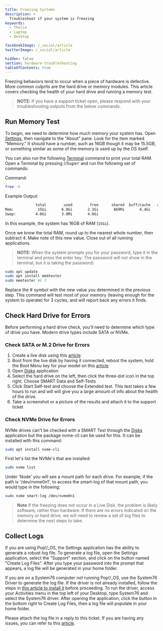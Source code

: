 ```yaml
---
title: Freezing Systems
description: >
  Troubleshoot if your system is freezing
keywords:
  - Thelio
  - Laptop
  - Desktop

facebookImage: /_social/article
twitterImage: /_social/article

hidden: false
section: hardware-troubleshooting
tableOfContents: true
---
```


Freezing behaviors tend to occur when a piece of hardware is defective.  
More common culprits are the hard drive or memory modules. This article covers checking the health of your hard drive and running a memory test.

> **NOTE:** If you have a support ticket open, please respond with your troubleshooting outputs from the below commands.

## Run Memory Test

To begin, we need to determine how much memory your system has. Open <u>Settings</u>, then navigate to the "About" pane. Look for the item marked "Memory." It should have a number, such as 16GB though it may be 15.5GB, or something similar as some of the memory is used up by the OS itself.

You can also run the following <u>Terminal</u> command to print your total RAM. Open a Terminal by pressing <kbd><font-awesome-icon :icon="['fab', 'ubuntu']"></font-awesome-icon></kbd>/<kbd><font-awesome-icon :icon="['fab', 'pop-os']"></font-awesome-icon></kbd>/<kbd>Super</kbd> and run the following set of commands:

Command:

```bash
free -h
```

Example Output:

```bash
              total        used        free      shared  buff/cache   available
Mem:           15Gi       6.8Gi       2.3Gi       869Mi       6.4Gi       7.5Gi
Swap:         4.0Gi       3.0Mi       4.0Gi
```

In this example, the system has 16GB of RAM (`15Gi`).

Once we know the total RAM, round up to the nearest whole number, then subtract 4. Make note of this new value. Close out of all running applications.

> **NOTE:** When the system prompts you for your password, type it in the terminal and press the enter key. The password will not show in the terminal, but it is taking the password)

```bash
sudo apt update
sudo apt install memtester
sudo memtester #G 3
```

Replace the # symbol with the new value you determined in the previous step. This command will test most of your memory (leaving enough for the system to operate) for 3 cycles, and will report back any errors it finds.

## Check Hard Drive for Errors

Before performing a hard drive check, you'll need to determine which type of drive you have. Modern drive types include SATA or NVMe.

### Check SATA or M.2 Drive for Errors

1. Create a live disk using this [article](/articles/live-disk)
2. Boot from the live disk by having it connected, reboot the system, hold the Boot Menu key for your model on this [article](/articles/boot-menu)
3. Open <u>Disks</u> application
4. Select the hard drive on the left, then click the three-dot icon in the top right. Choose SMART Data and Self-Tests
5. Click Start Self-test and choose the Extended test. This test takes a few hours to run and will will give you a large amount of info about the health of the drive.
6. Take a screenshot or a picture of  the results and attach it to the support ticket

### Check NVMe Drive for Errors

NVMe drives can't be checked with a SMART Test through the <u>Disks</u> application but the package nvme-cli can be used for this. It can be installed with this command:

```bash
sudo apt install nvme-cli
```

First let's list the NVMe's that are installed:

```bash
sudo nvme list
```

Under 'Node' you will see a mount path for each drive. For example, if the path is '/dev/nvme0n1', to access the smart-log of that mount path, you would type in the following:

```bash
sudo nvme smart-log /dev/nvme0n1
```

> **Note** If the freezing does not occur in a Live Disk, the problem is likely software, rather than hardware. If there are no errors indicated on the memory or hard drive, we will need to review a set of log files to determine the next steps to take.

## Collect Logs

If you are using Pop!/_OS, the Settings application has the ability to generate a robust log file. To generate a log file, open the Settings application, select the "Support" section, and click on the button named "Create Log Files". After you type your password into the prompt that appears, a log file will be generated in your home folder. 

If you are on a System76 computer _not_ running Pop!/_OS, use the System76 Driver to generate the log file. If the driver is not already installed, follow the steps in [this article to install it](https://support.system76.com/articles/system76-driver) before proceeding. To run the driver, access your Activities menu in the top left of your Desktop, type System76 and select the System76 driver. After opening the application, click the button in the bottom right to Create Log Files, then a log file will populate in your home folder.

Please attach the log file in a reply to this ticket. If you are having any issues, you can refer to this [article](/articles/log-files).
